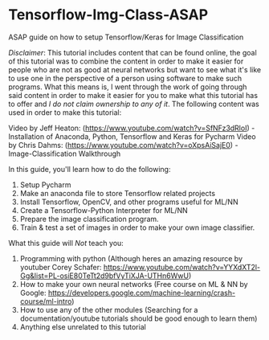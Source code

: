 # Tensorflow-Img-Class-ASAP
ASAP guide on how to setup Tensorflow/Keras for Image Classification

*Disclaimer*: This tutorial includes content that can be found online, the goal of this tutorial was to combine the content in order to make it easier for people who are not as good at neural networks but want to see what it's like to use one in the perspective of a person using software to make such programs. What this means is, I went through the work of going through said content in order to make it easier for you to make what this tutorial has to offer and *I do not claim ownership to any of it*. The following content was used in order to make this tutorial:

Video by Jeff Heaton: (https://www.youtube.com/watch?v=SfNFz3dRloI) - Installation of Anaconda, Python, Tensorflow and Keras for Pycharm
Video by Chris Dahms: (https://www.youtube.com/watch?v=oXpsAiSajE0) - Image-Classification Walkthrough

In this guide, you'll learn how to do the following:

1) Setup Pycharm
2) Make an anaconda file to store Tensorflow related projects
3) Install Tensorflow, OpenCV, and other programs useful for ML/NN
4) Create a Tensorflow-Python Interpreter for ML/NN
6) Prepare the image classification program.
7) Train & test a set of images in order to make your own image classifier.

What this guide will *Not* teach you:

1) Programming with python (Although heres an amazing resource by youtuber Corey Schafer: https://www.youtube.com/watch?v=YYXdXT2l-Gg&list=PL-osiE80TeTt2d9bfVyTiXJA-UTHn6WwU)
2) How to make your own neural networks (Free course on ML & NN by Google: https://developers.google.com/machine-learning/crash-course/ml-intro)
3) How to use any of the other modules (Searching for a documentation/youtube tutorials should be good enough to learn them)
4) Anything else unrelated to this tutorial

